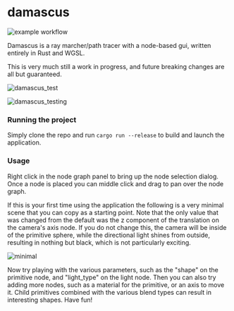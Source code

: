# damascus

![example workflow](https://github.com/obulka/damascus/actions/workflows/rust.yml/badge.svg?event=push)

Damascus is a ray marcher/path tracer with a node-based gui, written entirely in Rust and WGSL.

This is very much still a work in progress, and future breaking changes are all but guaranteed.

![damascus_test](https://github.com/obulka/damascus/assets/21975584/d7e2d5af-1f1d-4943-8857-a3ce69a707f6)

![damascus_testing](https://github.com/obulka/damascus/assets/21975584/d3bd9ea1-a73e-4d58-aff8-3c606db46753)

### Running the project

Simply clone the repo and run `cargo run --release` to build and launch the application.

### Usage

Right click in the node graph panel to bring up the node selection dialog. Once a node is placed you can middle click and drag to pan over the node graph.

If this is your first time using the application the following is a very minimal scene that you can copy as a starting point. Note that the only value that was changed from the default was the z component of the translation on the camera's axis node. If you do not change this, the camera will be inside of the primitive sphere, while the directional light shines from outside, resulting in nothing but black, which is not particularly exciting.

![minimal](https://github.com/obulka/damascus/assets/21975584/5221d94d-1d9f-47f4-a3cf-2f9b932c889b)

Now try playing with the various parameters, such as the "shape" on the primitive node, and "light_type" on the light node. Then you can also try adding more nodes, such as a material for the primitive, or an axis to move it. Child primitives combined with the various blend types can result in interesting shapes. Have fun!
